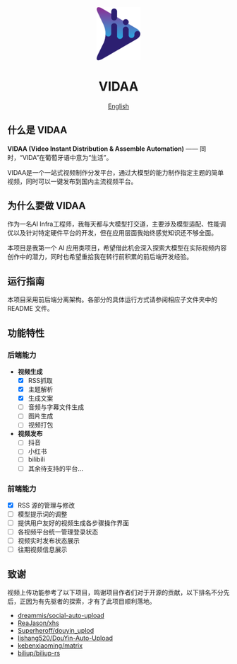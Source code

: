 <div align=center>
<img  src="docs/LOGO.svg"  width="100" />
</div>

<h1 align="center">
  VIDAA
</h1>

<p align="center">
  <a href="./docs/README_EN.md">English</a>
</p>

## 什么是 VIDAA

**VIDAA (Video Instant Distribution & Assemble Automation)** —— 同时，“VIDA”在葡萄牙语中意为“生活”。

VIDAA是一个一站式视频制作分发平台，通过大模型的能力制作指定主题的简单视频，同时可以一键发布到国内主流视频平台。

## 为什么要做 VIDAA

作为一名AI Infra工程师，我每天都与大模型打交道，主要涉及模型适配、性能调优以及针对特定硬件平台的开发，但在应用层面我始终感觉知识还不够全面。

本项目是我第一个 AI 应用类项目，希望借此机会深入探索大模型在实际视频内容创作中的潜力，同时也希望重拾我在转行前积累的前后端开发经验。

## 运行指南

本项目采用前后端分离架构。各部分的具体运行方式请参阅相应子文件夹中的 README 文件。

## 功能特性

### 后端能力

- **视频生成**
  - [x] RSS抓取
  - [x] 主题解析
  - [x] 生成文案
  - [ ] 音频与字幕文件生成
  - [ ] 图片生成
  - [ ] 视频打包
- **视频发布**
  - [ ] 抖音
  - [ ] 小红书
  - [ ] bilibili
  - [ ] 其余待支持的平台...

### 前端能力

- [x] RSS 源的管理与修改
- [ ] 模型提示词的调整
- [ ] 提供用户友好的视频生成各步骤操作界面
- [ ] 各视频平台统一管理登录状态
- [ ] 视频实时发布状态展示
- [ ] 往期视频信息展示

## 致谢

视频上传功能参考了以下项目，鸣谢项目作者们对于开源的贡献，以下排名不分先后，正因为有先驱者的探索，才有了此项目顺利落地。

- [dreammis/social-auto-upload](https://github.com/dreammis/social-auto-upload)
- [ReaJason/xhs](https://github.com/ReaJason/xhs)
- [Superheroff/douyin_uplod](https://github.com/Superheroff/douyin_uplod)
- [lishang520/DouYin-Auto-Upload](https://github.com/lishang520/DouYin-Auto-Upload)
- [kebenxiaoming/matrix](https://github.com/kebenxiaoming/matrix)
- [biliup/biliup-rs](https://github.com/biliup/biliup-rs)
